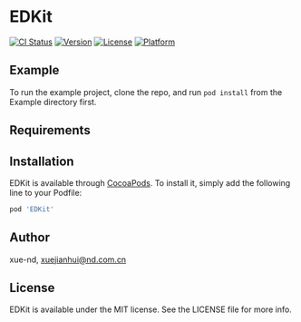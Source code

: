 # EDKit

[![CI Status](https://img.shields.io/travis/xue-nd/EDKit.svg?style=flat)](https://travis-ci.org/xue-nd/EDKit)
[![Version](https://img.shields.io/cocoapods/v/EDKit.svg?style=flat)](https://cocoapods.org/pods/EDKit)
[![License](https://img.shields.io/cocoapods/l/EDKit.svg?style=flat)](https://cocoapods.org/pods/EDKit)
[![Platform](https://img.shields.io/cocoapods/p/EDKit.svg?style=flat)](https://cocoapods.org/pods/EDKit)

## Example

To run the example project, clone the repo, and run `pod install` from the Example directory first.

## Requirements

## Installation

EDKit is available through [CocoaPods](https://cocoapods.org). To install
it, simply add the following line to your Podfile:

```ruby
pod 'EDKit'
```

## Author

xue-nd, xuejianhui@nd.com.cn

## License

EDKit is available under the MIT license. See the LICENSE file for more info.
